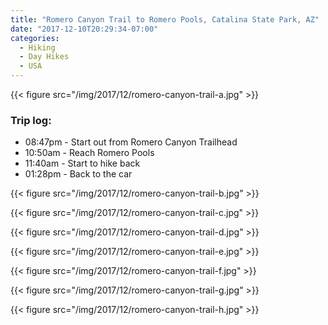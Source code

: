 ```yaml
---
title: "Romero Canyon Trail to Romero Pools, Catalina State Park, AZ"
date: "2017-12-10T20:29:34-07:00"
categories:
  - Hiking
  - Day Hikes
  - USA
---
```


{{< figure src="/img/2017/12/romero-canyon-trail-a.jpg" >}}

### Trip log:
* 08:47pm - Start out from Romero Canyon Trailhead
* 10:50am - Reach Romero Pools
* 11:40am - Start to hike back
* 01:28pm - Back to the car

<!--more-->

{{< figure src="/img/2017/12/romero-canyon-trail-b.jpg" >}}

{{< figure src="/img/2017/12/romero-canyon-trail-c.jpg" >}}

{{< figure src="/img/2017/12/romero-canyon-trail-d.jpg" >}}

{{< figure src="/img/2017/12/romero-canyon-trail-e.jpg" >}}

{{< figure src="/img/2017/12/romero-canyon-trail-f.jpg" >}}

{{< figure src="/img/2017/12/romero-canyon-trail-g.jpg" >}}

{{< figure src="/img/2017/12/romero-canyon-trail-h.jpg" >}}
